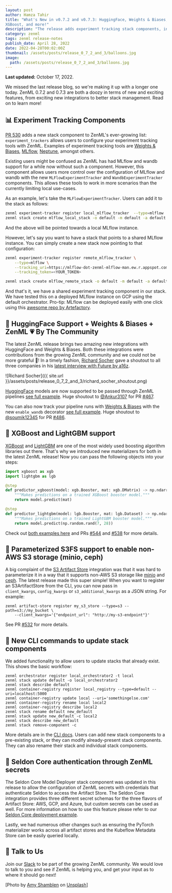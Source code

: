 ```yaml
---
layout: post
author: Hamza Tahir
title: "What's New in v0.7.2 and v0.7.3: HuggingFace, Weights & Biases, LightGBM, 
XGBoost, and more!"
description: "The release adds experiment tracking stack components, integrations with HuggingFace, Weights & Biases and also improvements to how the Seldon Core deployer handles secrets from the secrets manager component."
category: zenml
tags: zenml release-notes
publish_date: April 28, 2022
date: 2022-04-28T00:02:00Z
thumbnail: /assets/posts/release_0_7_2_and_3/balloons.jpg
image:
  path: /assets/posts/release_0_7_2_and_3/balloons.jpg
---
```


**Last updated:** October 17, 2022.

We missed the last release blog, so we're making it up with a longer one today.
ZenML 0.7.2 and 0.7.3 are both a doozy in terms of new and exciting features, 
from exciting new integrations to better stack management. Read on to learn more!

## 📊 Experiment Tracking Components

[PR 530](https://github.com/zenml-io/zenml/pull/530) adds a new stack component to ZenML's ever-growing list: 
`experiment_trackers` allows users to configure your experiment tracking tools with ZenML. Examples of experiment tracking 
tools are [Weights & Biases](https://wandb.ai), [MLflow](https://mlflow.org), [Neptune](https://neptune.ai), amongst others.

Existing users might be confused as ZenML has had MLflow and wandb support for a while now without such a component. However, this 
component allows users more control over the configuration of MLflow and wandb with the new `MLFlowExperimentTracker` and 
`WandbExperimentTracker` components. This allows these tools to work in more scenarios than the currently limiting local use-cases.

As an example, let's take the `MLFlowExperimentTracker`. Users can add it to the stack as follows:

```bash
zenml experiment-tracker register local_mlflow_tracker  --type=mlflow
zenml stack create mlflow_local_stack -o default -m default -a default -e local_mlflow_tracker
```

And the above will be pointed towards a local MLflow instance. 

However, let's say you want to have a stack that points to a shared MLflow instance. 
You can simply create a new stack now pointing to that configuration:

```bash
zenml experiment-tracker register remote_mlflow_tracker \
    --type=mlflow \
    --tracking_uri=https://mlflow-dot-zenml-mlflow-man.ew.r.appspot.com/ \
    --tracking_token=<YOUR_TOKEN>

zenml stack create mlflow_remote_stack -o default -m default -a default -e remote_mlflow_tracker
```

And that's it, we have a shared experiment tracking component in our stack.
We have tested this on a deployed MLflow instance on GCP using the default orchestrator. Pro-tip: MLflow can be deployed 
easily with one click using this [awesome repo by Artefactory](https://github.com/artefactory/one-click-mlflow/).

## 🤗 HuggingFace Support + Weights & Biases + ZenML 💗 By The Community

The latest ZenML release brings two amazing new integrations with HuggingFace
and Weights & Biases. Both these 
integrations were contributions from the growing ZenML community and we could not be more grateful 🙏! In a timely 
fashion, [Richard Socher](https://de.wikipedia.org/wiki/Richard_Socher) gave a shoutout to all three companies in his [latest interview with Future by 
a16z](https://future.a16z.com/a-decade-of-deep-learning-ai-startup/).

![Richard Socher]({{ site.url }}/assets/posts/release_0_7_2_and_3/richard_socher_shoutout.png)

[HuggingFace](https://huggingface.co) models are now supported to be passed through ZenML pipelines 
[see full example](https://zenml.io/integrations/huggingface). 
Huge shoutout to [@Ankur3107](https://github.com/Ankur3107) for PR [#467](https://github.com/zenml-io/zenml/pull/467).

You can also now track your pipeline runs with [Weights & Biases](https://wandb.ai) with the new `enable_wandb` decorator 
[see full example](https://docs.zenml.io/stacks-and-components/component-guide/experiment-trackers/wandb). 
Huge shoutout to [@soumik12345](https://github.com/soumik12345) for PR [#486](https://github.com/zenml-io/zenml/pull/486).

## 🔎 XGBoost and LightGBM support

[XGBoost](https://xgboost.readthedocs.io/en/stable/) and [LightGBM](https://lightgbm.readthedocs.io/) are one of the 
most widely used boosting algorithm libraries out there. That's why we introduced new materializers for both in the latest 
ZenML release! Now you can pass the following objects into your steps:

```python
import xgboost as xgb
import lightgbm as lgb

@step
def predictor_xgboost(model: xgb.Booster, mat: xgb.DMatrix) -> np.ndarray:
    """Makes predictions on a trained XGBoost booster model."""
    return model.predict(mat)

@step
def predictor_lightgbm(model: lgb.Booster, mat: lgb.Dataset) -> np.ndarray:
    """Makes predictions on a trained LightGBM booster model."""
    return model.predict(np.random.rand(7, 28))
```

Check out [both examples here](https://github.com/zenml-io/zenml/tree/main/examples) and PRs [#544](https://github.com/zenml-io/zenml/pull/544) 
and [#538](https://github.com/zenml-io/zenml/pull/538) for more details.

## 📂 Parameterized S3FS support to enable non-AWS S3 storage (minio, ceph)

A big complaint of the [S3 Artifact Store](https://github.com/zenml-io/zenml/blob/main/src/zenml/integrations/s3/artifact_stores/s3_artifact_store.py) integration was that it was hard to parameterize it in a way that it supports 
non-AWS S3 storage like [minio](https://min.io/) and [ceph](https://docs.ceph.com/en/latest/radosgw/s3/). The latest release 
made this super simple! When you want to register an S3ArtifactStore from the CLI, you can now pass in  
`client_kwargs`, `config_kwargs` or `s3_additional_kwargs` as a JSON string. For example:

```shell
zenml artifact-store register my_s3_store --type=s3 --path=s3://my_bucket \
    --client_kwargs='{"endpoint_url": "http://my-s3-endpoint"}'
```

See PR [#532](https://github.com/zenml-io/zenml/pull/532) for more details.

## 🧱 New CLI commands to update stack components

We added functionality to allow users to update stacks that already exist. This shows the basic workflow:

```shell
zenml orchestrator register local_orchestrator2 -t local
zenml stack update default -o local_orchestrator2
zenml stack describe default
zenml container-registry register local_registry --type=default --uri=localhost:5000
zenml container-registry update local --uri='somethingelse.com'
zenml container-registry rename local local2
zenml container-registry describe local2
zenml stack rename default new_default
zenml stack update new_default -c local2
zenml stack describe new_default
zenml stack remove-component -c
```
More details are in the [CLI docs](https://apidocs.zenml.io/0.7.3/cli/). 
Users can add new stack components to a pre-existing stack, or they can modify 
already-present stack components. They can also rename their stack and individual stack components.

## 🐛 Seldon Core authentication through ZenML secrets

The Seldon Core Model Deployer stack component was updated in this release
to allow the configuration of ZenML secrets with credentials that authenticate
Seldon to access the Artifact Store. The Seldon Core integration provides three
different secret schemas for the three flavors of Artifact Store: AWS, GCP, and Azure,
but custom secrets can be used as well. For more information on how to use this
feature please refer to our [Seldon Core deployment example](https://docs.zenml.io/stacks-and-components/component-guide/model-deployers/seldon).

Lastly, we had numerous other changes such as ensuring the PyTorch materializer works across all artifact stores 
and the Kubeflow Metadata Store can be easily queried locally.

## 🙌 Talk to Us

Join our [Slack](https://zenml.io/slack-invite/) to be part of the growing ZenML community. We would love to 
talk to you and see if ZenML is helping you, and get your input as to where it should go next!

[Photo by <a href="https://unsplash.com/@amyshamblen?utm_source=unsplash&utm_medium=referral&utm_content=creditCopyText">Amy Shamblen</a> on <a href="https://unsplash.com/s/photos/balloons?utm_source=unsplash&utm_medium=referral&utm_content=creditCopyText">Unsplash</a>] 
